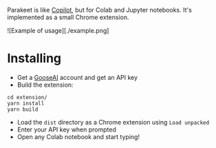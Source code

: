 Parakeet is like [Copilot](https://copilot.github.com/), but for Colab and Jupyter notebooks. It's implemented as a small Chrome extension.

![Example of usage][./example.png]

# Installing

* Get a [GooseAI](https://goose.ai/) account and get an API key
* Build the extension:

```
cd extension/
yarn install
yarn build
```

* Load the `dist` directory as a Chrome extension using `Load unpacked`
* Enter your API key when prompted
* Open any Colab notebook and start typing!